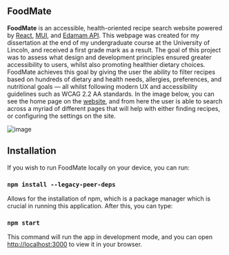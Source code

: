 ## FoodMate

**FoodMate** is an accessible, health-oriented recipe search website powered by [React](https://react.dev/), [MUI](https://mui.com/), and [Edamam API](https://developer.edamam.com/). This webpage was created for my dissertation at the end of my undergraduate course at the University of Lincoln, and received a first grade mark as a result. The goal of this project was to assess what design and development principles ensured greater accessibility to users, whilst also promoting healthier dietary choices. FoodMate achieves this goal by giving the user the ability to filter recipes based on hundreds of dietary and health needs, allergies, preferences, and nutritional goals — all whilst following modern UX and accessibility guidelines such as WCAG 2.2 AA standards. In the image below, you can see the home page on the [website](https://foodmate.dev/home), and from here the user is able to search across a myriad of different pages that will help with either finding recipes, or configuring the settings on the site.

![image](https://github.com/user-attachments/assets/4a9be9c3-09ec-49ca-97f6-30adca31d679)

## Installation

If you wish to run FoodMate locally on your device, you can run: 

### `npm install --legacy-peer-deps`

Allows for the installation of npm, which is a package manager which is crucial in running this application. After this, you can type: 

### `npm start`

This command will run the app in development mode, and you can open [http://localhost:3000](http://localhost:3000) to view it in your browser.

